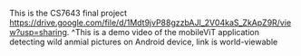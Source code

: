 This is the CS7643 final project
https://drive.google.com/file/d/1Mdt9jvP88gzzbAJl_2V04kaS_ZkApZ9R/view?usp=sharing.
^This is a demo video of the mobileViT application detecting wild anmial pictures on Android device, link is world-viewable

